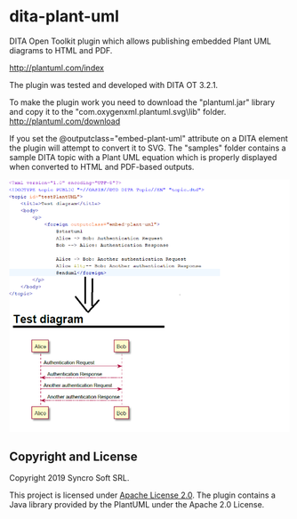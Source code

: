 # dita-plant-uml
DITA Open Toolkit plugin which allows publishing embedded Plant UML diagrams to HTML and PDF.

http://plantuml.com/index

The plugin was tested and developed with DITA OT 3.2.1.

To make the plugin work you need to download the "plantuml.jar" library and copy it to the "com.oxygenxml.plantuml.svg\lib" folder.
http://plantuml.com/download

If you set the @outputclass="embed-plant-uml" attribute on a DITA <foreign> element the plugin will attempt to convert it to SVG.
The "samples" folder contains a sample DITA topic with a Plant UML equation which is properly displayed when converted to HTML and PDF-based outputs.
  
![Preview Plant UML as SVG](previewPlantUML.png)
  
Copyright and License
---------------------
Copyright 2019 Syncro Soft SRL.

This project is licensed under [Apache License 2.0](https://github.com/oxygenxml/dita-plant-uml/blob/master/LICENSE).
The plugin contains a Java library provided by the PlantUML under the Apache 2.0 License.
